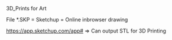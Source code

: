 3D_Prints for Art

File *.SKP = Sketchup = Online inbrowser drawing

https://app.sketchup.com/app#   => Can output STL for 3D Printing
